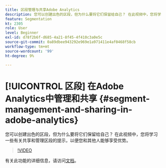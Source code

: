 ```yaml
---
title: 区段管理与共享Adobe Analytics
description: 您可以创建出色的区段，但为什么要将它们保留给自己？ 在此视频中，您将学习一些有关共享和管理区段的提示，以便您和其他人能够享受优势。
feature: Segmentation
kt: 2305
role: User
level: Beginner
exl-id: d78f2b6f-d685-4a21-8f45-4f410c3a0e5c
source-git-commit: 0a89dbee943292e969e1a971411e4af0468f58cb
workflow-type: tm+mt
source-wordcount: '99'
ht-degree: 9%

---
```


# [!UICONTROL 区段] 在Adobe Analytics中管理和共享 {#segment-management-and-sharing-in-adobe-analytics}

您可以创建出色的区段，但为什么要将它们保留给自己？ 在此视频中，您将学习一些有关共享和管理区段的提示，以便您和其他人能够享受优势。

>[!VIDEO](https://video.tv.adobe.com/v/25402/?quality=12&learn=on)

有关此功能的详细信息，请访问[文档](https://experienceleague.adobe.com/docs/analytics/components/segmentation/segmentation-workflow/seg-manage.html?lang=en)。
